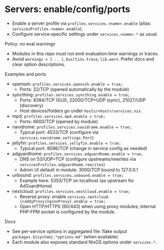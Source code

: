 # Servers: enable/config/ports

- Enable a server profile via `profiles.services.<name>.enable` (alias: `servicesProfiles.<name>.enable`).
- Configure service‑specific settings under `services.<name>.*` as usual.

Policy: no eval warnings
- Modules in this repo must not emit evaluation‑time warnings or traces.
- Avoid `warnings = [ .. ]`, `builtins.trace`, `lib.warn`. Prefer docs and clear option descriptions.

Examples and ports
- openssh: `profiles.services.openssh.enable = true;`
  - Ports: 22/TCP (opened automatically by the module)
- syncthing: `profiles.services.syncthing.enable = true;`
  - Ports: 8384/TCP (GUI), 22000/TCP+UDP (sync), 21027/UDP (discovery)
  - Host devices/folders go under `hosts/<host>/services.nix`.
- mpd: `profiles.services.mpd.enable = true;`
  - Ports: 6600/TCP (opened by module)
- navidrome: `profiles.services.navidrome.enable = true;`
  - Typical port: 4533/TCP (configure via `services.navidrome.settings.Port`)
- jellyfin: `profiles.services.jellyfin.enable = true;`
  - Typical port: 8096/TCP (change in service config as needed)
- adguardhome: `profiles.services.adguardhome.enable = true;`
  - DNS on 53/UDP+TCP (configure upstreams/rewrites via `servicesProfiles.adguardhome.rewrites`)
  - Admin UI default in module: 3000/TCP bound to 127.0.0.1
- unbound: `profiles.services.unbound.enable = true;`
  - Example here: 5353/TCP on localhost (as upstream for AdGuardHome)
- nextcloud: `profiles.services.nextcloud.enable = true;`
  - Reverse proxy: enable `services.nextcloud.{caddyProxy|nginxProxy}.enable = true;`
  - Open HTTP/HTTPS (80/443) when using proxy modules; internal PHP‑FPM socket is configured by the module.

Docs
- See per‑service options in aggregated file: flake output `packages.${system}."options-md"` (when available).
- Each module also exposes standard NixOS options under `services.*`.
